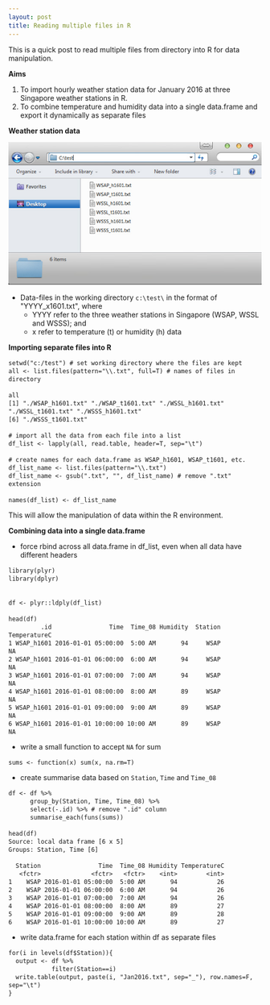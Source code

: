 ```yaml
---
layout: post
title: Reading multiple files in R
---
```


This is a quick post to read multiple files from directory into R for data manipulation.

**Aims**
1. To import hourly weather station data for January 2016 at three Singapore weather stations in R.
2. To combine temperature and humidity data into a single data.frame and export it dynamically as separate files


**Weather station data**

![Files in working directory](/images/20170414/files_directory.jpg)

* Data-files in the working directory `c:\test\` in the format of "YYYY_x1601.txt", where
  * YYYY refer to the three weather stations in Singapore (WSAP, WSSL and WSSS); and
  * x refer to temperature (t) or humidity (h) data


**Importing separate files into R**

```
setwd("c:/test") # set working directory where the files are kept
all <- list.files(pattern="\\.txt", full=T) # names of files in directory

all
[1] "./WSAP_h1601.txt" "./WSAP_t1601.txt" "./WSSL_h1601.txt" "./WSSL_t1601.txt" "./WSSS_h1601.txt"
[6] "./WSSS_t1601.txt"

# import all the data from each file into a list
df_list <- lapply(all, read.table, header=T, sep="\t")

# create names for each data.frame as WSAP_h1601, WSAP_t1601, etc.
df_list_name <- list.files(pattern="\\.txt")
df_list_name <- gsub(".txt", "", df_list_name) # remove ".txt" extension

names(df_list) <- df_list_name

```
This will allow the manipulation of data within the R environment.

**Combining data into a single data.frame**


* force rbind across all data.frame in df_list, even when all data have different headers

```
library(plyr)
library(dplyr)


df <- plyr::ldply(df_list)

head(df)
         .id                Time  Time_08 Humidity  Station TemperatureC
1 WSAP_h1601 2016-01-01 05:00:00  5:00 AM       94     WSAP           NA
2 WSAP_h1601 2016-01-01 06:00:00  6:00 AM       94     WSAP           NA
3 WSAP_h1601 2016-01-01 07:00:00  7:00 AM       94     WSAP           NA
4 WSAP_h1601 2016-01-01 08:00:00  8:00 AM       89     WSAP           NA
5 WSAP_h1601 2016-01-01 09:00:00  9:00 AM       89     WSAP           NA
6 WSAP_h1601 2016-01-01 10:00:00 10:00 AM       89     WSAP           NA
```

* write a small function to accept `NA` for sum

```
sums <- function(x) sum(x, na.rm=T)
```

* create summarise data based on `Station`, `Time` and `Time_08`

```
df <- df %>%
      group_by(Station, Time, Time_08) %>%
      select(-.id) %>% # remove ".id" column
      summarise_each(funs(sums))

head(df)
Source: local data frame [6 x 5]
Groups: Station, Time [6]

  Station                Time  Time_08 Humidity TemperatureC
   <fctr>              <fctr>   <fctr>    <int>        <int>
1    WSAP 2016-01-01 05:00:00  5:00 AM       94           26
2    WSAP 2016-01-01 06:00:00  6:00 AM       94           26
3    WSAP 2016-01-01 07:00:00  7:00 AM       94           26
4    WSAP 2016-01-01 08:00:00  8:00 AM       89           27
5    WSAP 2016-01-01 09:00:00  9:00 AM       89           28
6    WSAP 2016-01-01 10:00:00 10:00 AM       89           27

```

* write data.frame for each station within df as separate files

```
for(i in levels(df$Station)){
  output <- df %>%
            filter(Station==i)
  write.table(output, paste(i, "Jan2016.txt", sep="_"), row.names=F, sep="\t")
}
```
